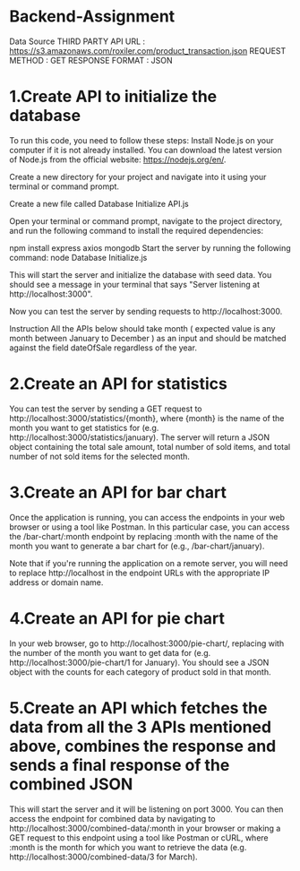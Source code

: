 # Backend-Assignment
Data Source
THIRD PARTY API URL : https://s3.amazonaws.com/roxiler.com/product_transaction.json
REQUEST METHOD : GET
RESPONSE FORMAT : JSON

# 1.Create API to initialize the database
To run this code, you need to follow these steps:
Install Node.js on your computer if it is not already installed. You can download the latest version of Node.js from the official website: https://nodejs.org/en/.

Create a new directory for your project and navigate into it using your terminal or command prompt.

Create a new file called Database Initialize API.js

Open your terminal or command prompt, navigate to the project directory, and run the following command to install the required dependencies:

npm install express axios mongodb
Start the server by running the following command:
node Database Initialize.js

This will start the server and initialize the database with seed data. You should see a message in your terminal that says "Server listening at http://localhost:3000".

Now you can test the server by sending requests to http://localhost:3000.

Instruction
All the APIs below should take month ( expected value is any month between January to
December ) as an input and should be matched against the field dateOfSale regardless of
the year.


# 2.Create an API for statistics
You can test the server by sending a GET request to http://localhost:3000/statistics/{month}, where {month} is the name of the month you want to get statistics for (e.g. http://localhost:3000/statistics/january). The server will return a JSON object containing the total sale amount, total number of sold items, and total number of not sold items for the selected month.


# 3.Create an API for bar chart
Once the application is running, you can access the endpoints in your web browser or using a tool like Postman. In this particular case, you can access the /bar-chart/:month endpoint by replacing :month with the name of the month you want to generate a bar chart for (e.g., /bar-chart/january).

Note that if you're running the application on a remote server, you will need to replace http://localhost in the endpoint URLs with the appropriate IP address or domain name.


# 4.Create an API for pie chart
In your web browser, go to http://localhost:3000/pie-chart/<month>, replacing <month> with the number of the month you want to get data for (e.g. http://localhost:3000/pie-chart/1 for January). You should see a JSON object with the counts for each category of product sold in that month.
  
  
# 5.Create an API which fetches the data from all the 3 APIs mentioned above, combines the response and sends a final response of the combined JSON
This will start the server and it will be listening on port 3000. You can then access the endpoint for combined data by navigating to http://localhost:3000/combined-data/:month in your browser or making a GET request to this endpoint using a tool like Postman or cURL, where :month is the month for which you want to retrieve the data (e.g. http://localhost:3000/combined-data/3 for March).
  






